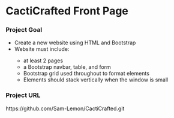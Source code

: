 <h1>CactiCrafted Front Page</h1>
<h3>Project Goal</h3>
  <ul>
    <li>Create a new website using HTML and Bootstrap</li>
    <li>Website must include:</li>
      <ul>
        <li>at least 2 pages</li>
        <li>a Bootstrap navbar, table, and form</li>
        <li>Bootstrap grid used throughout to format elements</li>
        <li>Elements should stack vertically when the window is small</li>
      </ul>
  </ul>
  <h3>Project URL</h3>
    <p>https://github.com/Sam-Lemon/CactiCrafted.git</p>




 








